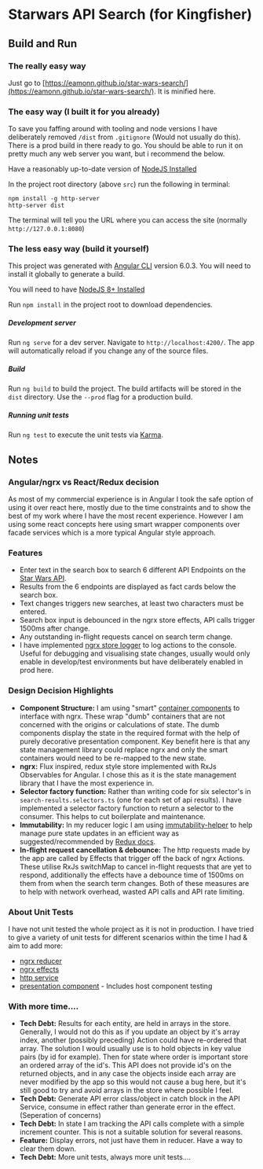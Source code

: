 # Starwars API Search (for Kingfisher)

## Build and Run

### The really easy way

Just go to [https://eamonn.github.io/star-wars-search/](https://eamonn.github.io/star-wars-search/).
It is minified here.

### The easy way (I built it for you already)
To save you faffing around with tooling and node versions I have deliberately
removed `/dist` from `.gitignore` (Would not usually do this). There is a prod build in there ready to go.
You should be able to run it on pretty much any web server you want, but i recommend the below.

Have a reasonably up-to-date version of [NodeJS Installed](https://nodejs.org/en/)

In the project root directory (above `src`) run the following in terminal:
```
npm install -g http-server
http-server dist
```
The terminal will tell you the URL where you can access the site (normally `http://127.0.0.1:8080`)
### The less easy way (build it yourself)


This project was generated with [Angular CLI](https://github.com/angular/angular-cli) version 6.0.3.
You will need to install it globally to generate a build.

You will need to have [NodeJS 8+ Installed](https://nodejs.org/en/)

Run `npm install` in the project root to download dependencies.

##### Development server

Run `ng serve` for a dev server. Navigate to `http://localhost:4200/`. The app will automatically reload if you change any of the source files.

##### Build

Run `ng build` to build the project. The build artifacts will be stored in the `dist` directory. Use the `--prod` flag for a production build.

##### Running unit tests

Run `ng test` to execute the unit tests via [Karma](https://karma-runner.github.io).


## Notes

### Angular/ngrx vs React/Redux decision
As most of my commercial experience is in Angular I took the safe option of using it over react here,
mostly due to the time constraints and to show the best of my work where I have the most recent experience.
However I am using some react concepts here using smart wrapper components over facade services which is a more
typical Angular style approach.

### Features
- Enter text in the search box to search 6 different API Endpoints on the [Star Wars API](https://swapi.co/).
- Results from the 6 endpoints are displayed as fact cards below the search box.
- Text changes triggers new searches, at least two characters must be entered.
- Search box input is debounced in the ngrx store effects, API calls trigger 1500ms after change.
- Any outstanding in-flight requests cancel on search term change.
- I have implemented [ngrx store logger](https://github.com/btroncone/ngrx-store-logger) to log actions to the console.
Useful for debugging and visualising state changes, usually would only enable in develop/test environments
but have deliberately enabled in prod here. 

### Design Decision Highlights
- **Component Structure:** I am using "smart" [container components](https://medium.com/@dan_abramov/smart-and-dumb-components-7ca2f9a7c7d0)
to interface with ngrx. These wrap "dumb" containers that are not concerned with the origins or calculations of state.
The dumb components display the state in the required format with the help of
purely decorative presentation component. Key benefit here is that any state management library could
replace ngrx and only the smart containers would need to be re-mapped to the new state.
- **ngrx:** Flux inspired, redux style store implemented with RxJs Observables for Angular. I chose this as it
is the state management library that I have the most experience in.
- **Selector factory function:** Rather than writing code for six selector's in `search-results.selectors.ts` (one for each set of api results). I have
implemented a selector factory function to return a selector to the consumer. This helps to cut boilerplate and maintenance.
- **Immutability:** In my reducer logic I am using [immutability-helper](https://github.com/kolodny/immutability-helper) to help
manage pure state updates in an efficient way as suggested/recommended by [Redux docs](https://redux.js.org/recipes/structuring-reducers/immutable-update-patterns#immutable-update-utility-libraries). 
- **In-flight request cancellation & debounce:** The http requests made by the app are called by Effects
that trigger off the back of ngrx Actions. These utilise RxJs switchMap to cancel in-flight requests that are
yet to respond, additionally the effects have a debounce time of 1500ms on them from when the search term changes.
Both of these measures are to help with network overhead, wasted API calls and API rate limiting.

### About Unit Tests
I have not unit tested the whole project as it is not in production.
I have tried to give a variety of unit tests for different scenarios within the time I had & aim to add more:
- [ngrx reducer](https://github.com/eamonn/star-wars-search/blob/master/src/app/ngrx/search-results/search-results.reducer.spec.ts)
- [ngrx effects](https://github.com/eamonn/star-wars-search/blob/master/src/app/ngrx/search-query/search-query.effects.spec.ts)
- [http service](https://github.com/eamonn/star-wars-search/blob/master/src/app/api/star-wars-http.service.spec.ts)
- [presentation component](https://github.com/eamonn/star-wars-search/blob/master/src/app/presentation/result-card-row/result-card-row.component.spec.ts) - Includes host component testing

### With more time....
- **Tech Debt:** Results for each entity, are held in arrays in the store.
Generally, I would not do this as if you update an object by it's array index, another (possibly preceding) Action
could have re-ordered that array. The solution I would usually use is to hold objects in key value pairs (by id for example).
Then for state where order is important store an ordered array of the id's. This API does not provide id's on the returned objects, and in any case
the objects inside each array are never modified by the app so this would not cause a bug here, but it's still good to try and avoid arrays in the store where possible I feel.
- **Tech Debt:** Generate API error class/object in catch block in the API Service, consume in effect rather than generate error in the effect. (Seperation of concerns)
- **Tech Debt:** In state I am tracking the API calls complete with a simple increment counter. This is not a suitable solution for several reasons.
- **Feature:** Display errors, not just have them in reducer. Have a way to clear them down.
- **Tech Debt:** More unit tests, always more unit tests....
